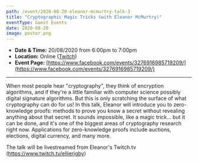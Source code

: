 ```yaml
---
path: /event/2020-08-20-eleanor-mcmurtry-talk-3
title: "Cryptographic Magic Tricks (with Eleanor McMurtry)"
eventType: Guest Events
date: 2020-08-20
image: poster.png
---
```


- **Date & Time:** 20/08/2020 from 6:00pm to 7:00pm
- **Location:** Online ([Twitch](https://www.twitch.tv/ellierigby))
- **Event Page:** [https://www.facebook.com/events/3276916985719209/](https://www.facebook.com/events/3276916985719209/)

---

When most people hear "cryptography", they think of encryption algorithms, and if they're a little familiar with computer science possibly digital signature algorithms. But this is only scratching the surface of what cryptography can do for us! In this talk, Eleanor will introduce you to zero-knowledge proofs: methods to prove you know a secret without revealing anything about that secret. It sounds impossible, like a magic trick... but it can be done, and it's one of the biggest areas of cryptography research right now. Applications for zero-knowledge proofs include auctions, elections, digital currency, and many more.

The talk will be livestreamed from Eleanor's Twitch.tv (https://www.twitch.tv/ellierigby)
